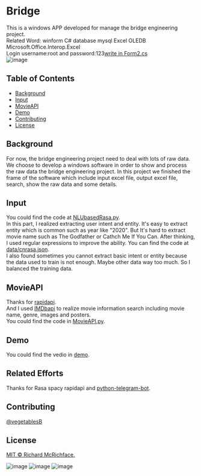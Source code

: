 # Bridge
This is a windows APP developed for manage the bridge engineering project.<br>
Related Word: winform C# database mysql Excel OLEDB Microsoft.Office.Interop.Excel<br>
Login username:root and password:123[write in Form2.cs](https://github.com/vegetablesB/bridge/blob/master/Form2.cs)<br>
![image](https://user-images.githubusercontent.com/44360183/114899423-88346800-9e45-11eb-9814-978a26ca2d2a.png)


## Table of Contents

- [Background](#background)
- [Input](#Input)
- [MovieAPI](#MovieAPI)
- [Demo](#Demo)
- [Contributing](#contributing)
- [License](#license)

## Background
For now, the bridge engineering project need to deal with lots of raw data. We choose to develop a windows software in order to show and process the raw data the bridge engineering project.
In this project we finished the frame of the software which include input excel file, output excel file, search, show the raw data and some details.

## Input
You could find the code at [NLUbasedRasa.py](https://github.com/vegetablesB/MovieBot/blob/master/NLUbasedRasa.py).  
In this part, I realized extracting user intent and entity. It's easy to extract entity which is common such as year like "2020". But It's hard to extract movie name such as The Godfather or Cathch Me If You Can. After thinking, I used regular expressions to improve the ability. You can find the code at [data/cnrasa.json](https://github.com/vegetablesB/MovieBot/blob/master/data/cnrasa.json).  
I also found sometimes you cannot extract basic intent or entity because the data used to train is not enough. Maybe other data way too much. So I balanced the training data.

## MovieAPI
Thanks for [rapidapi](https://rapidapi.com/).  
And I used [IMDbapi](https://rapidapi.com/apidojo/api/imdb8?endpoint=apiendpoint_dad99933-4241-43f0-b4f2-529d652dcc96) to realize movie information search including movie name, genre, images and posters.  
You could find the code in [MovieAPI.py](https://github.com/vegetablesB/MovieBot/blob/master/MovieAPI.py).

## Demo
You could find the vedio in [demo](https://github.com/vegetablesB/MovieBot/blob/master/demo).

## Related Efforts
Thanks for Rasa spacy rapidapi and [python-telegram-bot](https://github.com/python-telegram-bot/python-telegram-bot).

## Contributing
[@vegetablesB](https://github.com/vegetablesB)

## License
[MIT © Richard McRichface.](../LICENSE)

![image](https://user-images.githubusercontent.com/44360183/114896539-03484f00-9e43-11eb-8a1c-d1c097f5b498.png)
![image](https://user-images.githubusercontent.com/44360183/114896566-0a6f5d00-9e43-11eb-9333-7e845d2b452b.png)
![image](https://user-images.githubusercontent.com/44360183/114896574-0cd1b700-9e43-11eb-8ee6-5aa49ebafc2a.png)


